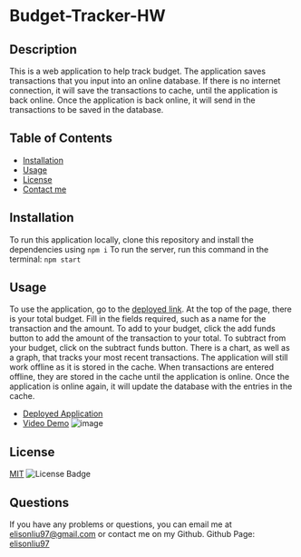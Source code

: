 # Budget-Tracker-HW

  ## Description
  This is a web application to help track budget. The application saves transactions that you input into an online database. If there is no internet connection, it will save the transactions to cache, until the application is back online. Once the application is back online, it will send in the transactions to be saved in the database.

  ## Table of Contents
  - [Installation](#installation)
  - [Usage](#usage)
  - [License](#license)
  - [Contact me](#questions)

  ## Installation
  To run this application locally, clone this repository and install the dependencies using
  `npm i`
  To run the server, run this command in the terminal:
  `npm start`
  
  ## Usage
  To use the application, go to the [deployed link](https://budget-tracker-el.herokuapp.com/).
  At the top of the page, there is your total budget.
  Fill in the fields required, such as a name for the transaction and the amount.
  To add to your budget, click the add funds button to add the amount of the transaction to your total.
  To subtract from your budget, click on the subtract funds button.
  There is a chart, as well as a graph, that tracks your most recent transactions.
  The application will still work offline as it is stored in the cache. When transactions are entered offline, they are stored in the cache until the application is online.
  Once the application is online again, it will update the database with the entries in the cache.
  - [Deployed Application](https://budget-tracker-el.herokuapp.com//)
  - [Video Demo](https://drive.google.com/file/d/1WBWNN5C-0XDNcZiVW4EMAYT5o9gqlPsH/view)
  ![image](https://user-images.githubusercontent.com/28275237/126215584-5e726bb8-258d-4c74-b882-cb98a7b81aed.png)


  ## License
  [MIT](https://spdx.org/licenses/MIT.html)
  ![License Badge](https://img.shields.io/badge/license-MIT-9cf)

  ## Questions
  If you have any problems or questions, you can email me at elisonliu97@gmail.com or contact me on my Github.
  Github Page: [elisonliu97](github.com/elisonliu97)


